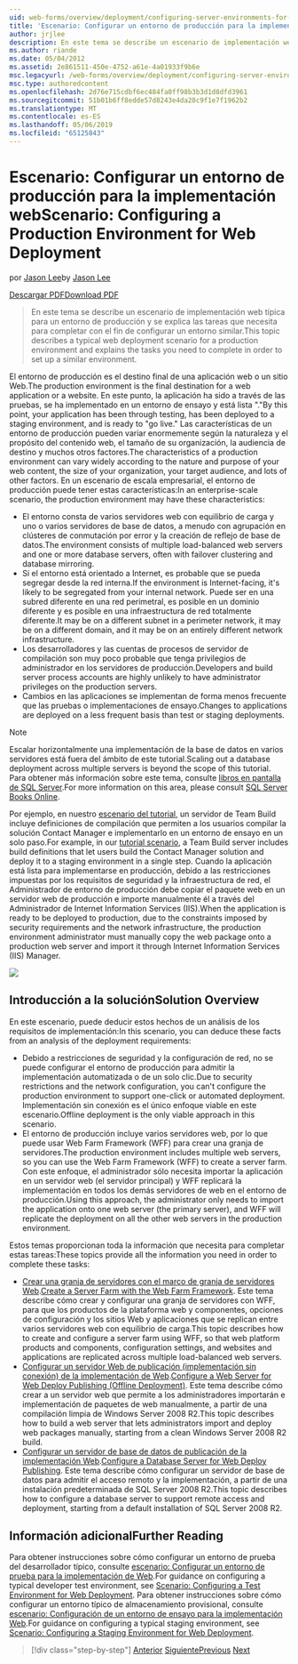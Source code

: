 ```yaml
---
uid: web-forms/overview/deployment/configuring-server-environments-for-web-deployment/scenario-configuring-a-production-environment-for-web-deployment
title: 'Escenario: Configurar un entorno de producción para la implementación Web | Microsoft Docs'
author: jrjlee
description: En este tema se describe un escenario de implementación web típica para un entorno de producción y se explica las tareas que necesita para completar con el fin de configurar un proceso similar...
ms.author: riande
ms.date: 05/04/2012
ms.assetid: 2e861511-450e-4752-a61e-4a01933f9b6e
msc.legacyurl: /web-forms/overview/deployment/configuring-server-environments-for-web-deployment/scenario-configuring-a-production-environment-for-web-deployment
msc.type: authoredcontent
ms.openlocfilehash: 2d76e715cdbf6ec484fa0ff98b3b3d1d8dfd3961
ms.sourcegitcommit: 51b01b6ff8edde57d8243e4da28c9f1e7f1962b2
ms.translationtype: MT
ms.contentlocale: es-ES
ms.lasthandoff: 05/06/2019
ms.locfileid: "65125843"
---
```

# <a name="scenario-configuring-a-production-environment-for-web-deployment"></a><span data-ttu-id="0096c-103">Escenario: Configurar un entorno de producción para la implementación web</span><span class="sxs-lookup"><span data-stu-id="0096c-103">Scenario: Configuring a Production Environment for Web Deployment</span></span>

<span data-ttu-id="0096c-104">por [Jason Lee](https://github.com/jrjlee)</span><span class="sxs-lookup"><span data-stu-id="0096c-104">by [Jason Lee](https://github.com/jrjlee)</span></span>

[<span data-ttu-id="0096c-105">Descargar PDF</span><span class="sxs-lookup"><span data-stu-id="0096c-105">Download PDF</span></span>](https://msdnshared.blob.core.windows.net/media/MSDNBlogsFS/prod.evol.blogs.msdn.com/CommunityServer.Blogs.Components.WeblogFiles/00/00/00/63/56/8130.DeployingWebAppsInEnterpriseScenarios.pdf)

> <span data-ttu-id="0096c-106">En este tema se describe un escenario de implementación web típica para un entorno de producción y se explica las tareas que necesita para completar con el fin de configurar un entorno similar.</span><span class="sxs-lookup"><span data-stu-id="0096c-106">This topic describes a typical web deployment scenario for a production environment and explains the tasks you need to complete in order to set up a similar environment.</span></span>

<span data-ttu-id="0096c-107">El entorno de producción es el destino final de una aplicación web o un sitio Web.</span><span class="sxs-lookup"><span data-stu-id="0096c-107">The production environment is the final destination for a web application or a website.</span></span> <span data-ttu-id="0096c-108">En este punto, la aplicación ha sido a través de las pruebas, se ha implementado en un entorno de ensayo y está lista "."</span><span class="sxs-lookup"><span data-stu-id="0096c-108">By this point, your application has been through testing, has been deployed to a staging environment, and is ready to "go live."</span></span> <span data-ttu-id="0096c-109">Las características de un entorno de producción pueden variar enormemente según la naturaleza y el propósito del contenido web, el tamaño de su organización, la audiencia de destino y muchos otros factores.</span><span class="sxs-lookup"><span data-stu-id="0096c-109">The characteristics of a production environment can vary widely according to the nature and purpose of your web content, the size of your organization, your target audience, and lots of other factors.</span></span> <span data-ttu-id="0096c-110">En un escenario de escala empresarial, el entorno de producción puede tener estas características:</span><span class="sxs-lookup"><span data-stu-id="0096c-110">In an enterprise-scale scenario, the production environment may have these characteristics:</span></span>

- <span data-ttu-id="0096c-111">El entorno consta de varios servidores web con equilibrio de carga y uno o varios servidores de base de datos, a menudo con agrupación en clústeres de conmutación por error y la creación de reflejo de base de datos.</span><span class="sxs-lookup"><span data-stu-id="0096c-111">The environment consists of multiple load-balanced web servers and one or more database servers, often with failover clustering and database mirroring.</span></span>
- <span data-ttu-id="0096c-112">Si el entorno está orientado a Internet, es probable que se pueda segregar desde la red interna.</span><span class="sxs-lookup"><span data-stu-id="0096c-112">If the environment is Internet-facing, it's likely to be segregated from your internal network.</span></span> <span data-ttu-id="0096c-113">Puede ser en una subred diferente en una red perimetral, es posible en un dominio diferente y es posible en una infraestructura de red totalmente diferente.</span><span class="sxs-lookup"><span data-stu-id="0096c-113">It may be on a different subnet in a perimeter network, it may be on a different domain, and it may be on an entirely different network infrastructure.</span></span>
- <span data-ttu-id="0096c-114">Los desarrolladores y las cuentas de procesos de servidor de compilación son muy poco probable que tenga privilegios de administrador en los servidores de producción.</span><span class="sxs-lookup"><span data-stu-id="0096c-114">Developers and build server process accounts are highly unlikely to have administrator privileges on the production servers.</span></span>
- <span data-ttu-id="0096c-115">Cambios en las aplicaciones se implementan de forma menos frecuente que las pruebas o implementaciones de ensayo.</span><span class="sxs-lookup"><span data-stu-id="0096c-115">Changes to applications are deployed on a less frequent basis than test or staging deployments.</span></span>

> [!NOTE]
> <span data-ttu-id="0096c-116">Escalar horizontalmente una implementación de la base de datos en varios servidores está fuera del ámbito de este tutorial.</span><span class="sxs-lookup"><span data-stu-id="0096c-116">Scaling out a database deployment across multiple servers is beyond the scope of this tutorial.</span></span> <span data-ttu-id="0096c-117">Para obtener más información sobre este tema, consulte [libros en pantalla de SQL Server](https://technet.microsoft.com/library/ms130214.aspx).</span><span class="sxs-lookup"><span data-stu-id="0096c-117">For more information on this area, please consult [SQL Server Books Online](https://technet.microsoft.com/library/ms130214.aspx).</span></span>

<span data-ttu-id="0096c-118">Por ejemplo, en nuestro [escenario del tutorial](../deploying-web-applications-in-enterprise-scenarios/enterprise-web-deployment-scenario-overview.md), un servidor de Team Build incluye definiciones de compilación que permiten a los usuarios compilar la solución Contact Manager e implementarlo en un entorno de ensayo en un solo paso.</span><span class="sxs-lookup"><span data-stu-id="0096c-118">For example, in our [tutorial scenario](../deploying-web-applications-in-enterprise-scenarios/enterprise-web-deployment-scenario-overview.md), a Team Build server includes build definitions that let users build the Contact Manager solution and deploy it to a staging environment in a single step.</span></span> <span data-ttu-id="0096c-119">Cuando la aplicación está lista para implementarse en producción, debido a las restricciones impuestas por los requisitos de seguridad y la infraestructura de red, el Administrador de entorno de producción debe copiar el paquete web en un servidor web de producción e importe manualmente él a través del Administrador de Internet Information Services (IIS).</span><span class="sxs-lookup"><span data-stu-id="0096c-119">When the application is ready to be deployed to production, due to the constraints imposed by security requirements and the network infrastructure, the production environment administrator must manually copy the web package onto a production web server and import it through Internet Information Services (IIS) Manager.</span></span>

![](scenario-configuring-a-production-environment-for-web-deployment/_static/image1.png)

## <a name="solution-overview"></a><span data-ttu-id="0096c-120">Introducción a la solución</span><span class="sxs-lookup"><span data-stu-id="0096c-120">Solution Overview</span></span>

<span data-ttu-id="0096c-121">En este escenario, puede deducir estos hechos de un análisis de los requisitos de implementación:</span><span class="sxs-lookup"><span data-stu-id="0096c-121">In this scenario, you can deduce these facts from an analysis of the deployment requirements:</span></span>

- <span data-ttu-id="0096c-122">Debido a restricciones de seguridad y la configuración de red, no se puede configurar el entorno de producción para admitir la implementación automatizada o de un solo clic.</span><span class="sxs-lookup"><span data-stu-id="0096c-122">Due to security restrictions and the network configuration, you can't configure the production environment to support one-click or automated deployment.</span></span> <span data-ttu-id="0096c-123">Implementación sin conexión es el único enfoque viable en este escenario.</span><span class="sxs-lookup"><span data-stu-id="0096c-123">Offline deployment is the only viable approach in this scenario.</span></span>
- <span data-ttu-id="0096c-124">El entorno de producción incluye varios servidores web, por lo que puede usar Web Farm Framework (WFF) para crear una granja de servidores.</span><span class="sxs-lookup"><span data-stu-id="0096c-124">The production environment includes multiple web servers, so you can use the Web Farm Framework (WFF) to create a server farm.</span></span> <span data-ttu-id="0096c-125">Con este enfoque, el administrador sólo necesita importar la aplicación en un servidor web (el servidor principal) y WFF replicará la implementación en todos los demás servidores de web en el entorno de producción.</span><span class="sxs-lookup"><span data-stu-id="0096c-125">Using this approach, the administrator only needs to import the application onto one web server (the primary server), and WFF will replicate the deployment on all the other web servers in the production environment.</span></span>

<span data-ttu-id="0096c-126">Estos temas proporcionan toda la información que necesita para completar estas tareas:</span><span class="sxs-lookup"><span data-stu-id="0096c-126">These topics provide all the information you need in order to complete these tasks:</span></span>

- <span data-ttu-id="0096c-127">[Crear una granja de servidores con el marco de granja de servidores Web](configuring-a-database-server-for-web-deploy-publishing.md).</span><span class="sxs-lookup"><span data-stu-id="0096c-127">[Create a Server Farm with the Web Farm Framework](configuring-a-database-server-for-web-deploy-publishing.md).</span></span> <span data-ttu-id="0096c-128">Este tema describe cómo crear y configurar una granja de servidores con WFF, para que los productos de la plataforma web y componentes, opciones de configuración y los sitios Web y aplicaciones que se replican entre varios servidores web con equilibrio de carga.</span><span class="sxs-lookup"><span data-stu-id="0096c-128">This topic describes how to create and configure a server farm using WFF, so that web platform products and components, configuration settings, and websites and applications are replicated across multiple load-balanced web servers.</span></span>
- <span data-ttu-id="0096c-129">[Configurar un servidor Web de publicación (implementación sin conexión) de la implementación de Web](configuring-a-web-server-for-web-deploy-publishing-offline-deployment.md).</span><span class="sxs-lookup"><span data-stu-id="0096c-129">[Configure a Web Server for Web Deploy Publishing (Offline Deployment)](configuring-a-web-server-for-web-deploy-publishing-offline-deployment.md).</span></span> <span data-ttu-id="0096c-130">Este tema describe cómo crear a un servidor web que permite a los administradores importarán e implementación de paquetes de web manualmente, a partir de una compilación limpia de Windows Server 2008 R2.</span><span class="sxs-lookup"><span data-stu-id="0096c-130">This topic describes how to build a web server that lets administrators import and deploy web packages manually, starting from a clean Windows Server 2008 R2 build.</span></span>
- <span data-ttu-id="0096c-131">[Configurar un servidor de base de datos de publicación de la implementación Web](configuring-a-database-server-for-web-deploy-publishing.md).</span><span class="sxs-lookup"><span data-stu-id="0096c-131">[Configure a Database Server for Web Deploy Publishing](configuring-a-database-server-for-web-deploy-publishing.md).</span></span> <span data-ttu-id="0096c-132">Este tema describe cómo configurar un servidor de base de datos para admitir el acceso remoto y la implementación, a partir de una instalación predeterminada de SQL Server 2008 R2.</span><span class="sxs-lookup"><span data-stu-id="0096c-132">This topic describes how to configure a database server to support remote access and deployment, starting from a default installation of SQL Server 2008 R2.</span></span>

## <a name="further-reading"></a><span data-ttu-id="0096c-133">Información adicional</span><span class="sxs-lookup"><span data-stu-id="0096c-133">Further Reading</span></span>

<span data-ttu-id="0096c-134">Para obtener instrucciones sobre cómo configurar un entorno de prueba del desarrollador típico, consulte [escenario: Configurar un entorno de prueba para la implementación de Web](scenario-configuring-a-test-environment-for-web-deployment.md).</span><span class="sxs-lookup"><span data-stu-id="0096c-134">For guidance on configuring a typical developer test environment, see [Scenario: Configuring a Test Environment for Web Deployment](scenario-configuring-a-test-environment-for-web-deployment.md).</span></span> <span data-ttu-id="0096c-135">Para obtener instrucciones sobre cómo configurar un entorno típico de almacenamiento provisional, consulte [escenario: Configuración de un entorno de ensayo para la implementación Web](scenario-configuring-a-staging-environment-for-web-deployment.md).</span><span class="sxs-lookup"><span data-stu-id="0096c-135">For guidance on configuring a typical staging environment, see [Scenario: Configuring a Staging Environment for Web Deployment](scenario-configuring-a-staging-environment-for-web-deployment.md).</span></span>

> [!div class="step-by-step"]
> <span data-ttu-id="0096c-136">[Anterior](scenario-configuring-a-staging-environment-for-web-deployment.md)
> [Siguiente](configuring-a-web-server-for-web-deploy-publishing-remote-agent.md)</span><span class="sxs-lookup"><span data-stu-id="0096c-136">[Previous](scenario-configuring-a-staging-environment-for-web-deployment.md)
[Next](configuring-a-web-server-for-web-deploy-publishing-remote-agent.md)</span></span>
